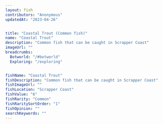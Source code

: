 ```yaml
---
layout: fish
contributors: "Anonymous"
updatedAt: "2023-04-26"


title: "Coastal Trout (Common fish)"
name: "Coastal Trout"
description: "Common fish that can be caught in Scrapper Coast"
imageUrl: ""
breadcrumbs:
  Botworld: "/#botworld"
  Exploring: "/exploring"


fishName: "Coastal Trout"
fishDescription: "Common fish that can be caught in Scrapper Coast"
fishImageUrl: ""
fishLocation: "Scrapper Coast"
fishValue: "6"
fishRarity: "Common"
fishRaritySortOrder: "1"
fishOpinion: ""
searchKeywords: ""
---
```


